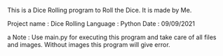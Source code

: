 This is a Dice Rolling program to Roll the Dice. It is made by Me.

Project name : Dice Rolling
Language : Python
Date : 09/09/2021

a
Note  : Use main.py for executing this program and take care of all files and images. Without images this program will give error.
